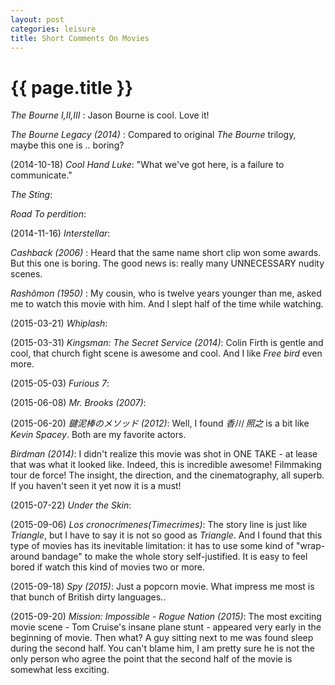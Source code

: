 ```yaml
---
layout: post
categories: leisure
title: Short Comments On Movies
---
```


{{ page.title }}
================

*The Bourne I,II,III* : Jason Bourne is cool. Love it!

*The Bourne Legacy (2014)* : Compared to original *The Bourne* trilogy, maybe this one is .. boring?

(2014-10-18) *Cool Hand Luke*: "What we've got here, is a failure to communicate."

*The Sting*:

*Road To perdition*:

(2014-11-16) *Interstellar*:

*Cashback (2006)* : Heard that the same name short clip won some awards. But this one is boring.
The good news is: really many UNNECESSARY nudity scenes.

*Rashômon (1950)* : My cousin, who is twelve years younger than me, asked me to watch this movie with him. And I slept half of the time while watching.

(2015-03-21) *Whiplash*:

(2015-03-31) *Kingsman: The Secret Service (2014)*: Colin Firth is gentle and cool, that church fight scene is awesome and cool. And I like *Free bird* even more.

(2015-05-03) *Furious 7*:

(2015-06-08) *Mr. Brooks (2007)*:

(2015-06-20) *鍵泥棒のメソッド (2012)*: Well, I found *香川 照之* is a bit like *Kevin Spacey*. Both are my favorite actors.

*Birdman (2014)*: I didn't realize this movie was shot in ONE TAKE - at lease that was what it looked like. Indeed, this is incredible awesome! Filmmaking tour de force! The insight, the direction, and the cinematography, all superb. If you haven't seen it yet now it is a must!

(2015-07-22) *Under the Skin*:

(2015-09-06) *Los cronocrímenes(Timecrimes)*: The story line is just like *Triangle*, but I have to say it is not so good as *Triangle*. And I found that this type of movies has its inevitable limitation: it has to use some kind of "wrap-around bandage" to make the whole story self-justified. It is easy to feel bored if watch this kind of movies two or more.

(2015-09-18) *Spy (2015)*: Just a popcorn movie. What impress me most is that bunch of British dirty languages..

(2015-09-20) *Mission: Impossible - Rogue Nation (2015)*: The most exciting movie scene - Tom Cruise's insane plane stunt - appeared very early in the beginning of movie. Then what? A guy sitting next to me was found sleep during the second half. You can't blame him, I am pretty sure he is not the only person who agree the point that the second half of the movie is somewhat less exciting.
